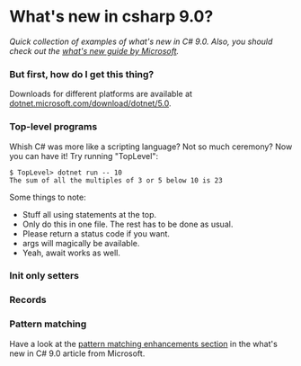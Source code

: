 What's new in csharp 9.0?
=========================
_Quick collection of examples of what's new in C# 9.0. Also, you should check out the [what's new guide by Microsoft](https://docs.microsoft.com/en-us/dotnet/csharp/whats-new/csharp-9)._

### But first, how do I get this thing?
Downloads for different platforms are available at [dotnet.microsoft.com/download/dotnet/5.0](https://dotnet.microsoft.com/download/dotnet/5.0).

### Top-level programs
Whish C# was more like a scripting language? Not so much ceremony? Now you can have it! Try running "TopLevel":

```shell
$ TopLevel> dotnet run -- 10
The sum of all the multiples of 3 or 5 below 10 is 23
```

Some things to note:
* Stuff all using statements at the top.
* Only do this in one file. The rest has to be done as usual.
* Please return a status code if you want.
* args will magically be available.
* Yeah, await works as well.

### Init only setters

### Records

### Pattern matching
Have a look at the [pattern matching enhancements section](https://docs.microsoft.com/en-us/dotnet/csharp/whats-new/csharp-9#pattern-matching-enhancements) in the what's new in C# 9.0 article from Microsoft.
